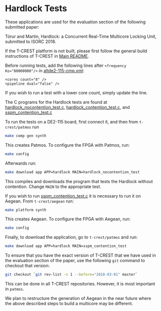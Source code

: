 # Hardlock Tests

These applications are used for the evaluation section of the following submitted paper:

Tórur and Martin, Hardlock: a Concurrent Real-Time Multicore
Locking Unit, submitted to ISORC 2018.

If the T-CREST platform is not built, please first follow the general build 
instructions of T-CREST in [Main README](../../../README.md).

Before running tests, add the following lines after `<frequency Hz="80000000"/>` in 
[altde2-115-cmp.xml](../../../hardware/config/altde2-115.xml):
```
<cores count="8" />
<pipeline dual="false" />
```

If you wish to run a test with a lower core count, simply update the line. 

The C programs for the Hardlock tests are found at 
[hardlock_nocontention_test.c](hardlock_nocontention_test.c),
[hardlock_contention_test.c](hardlock_contention_test.c),
and
[sspm_contention_test.c](sspm_nocontention_test.c)

To run the tests on a DE2-115 board, first connect it, 
and then from `t-crest/patmos` run 
```bash
make comp gen synth
```
This creates Patmos. To configure the FPGA with Patmos, run:
```bash
make config
```
Afterwards run:
```bash
make download app APP=hardlock MAIN=hardlock_nocontention_test
```
This compiles and downloads the program that tests the Hardlock without contention. 
Change `MAIN` to the appropriate test.

If you wish to run [sspm_contention_test.c](sspm_nocontention_test.c)
it is necessary to run it on Aegean. From `t-crest/aegean` run:
```bash
make platform synth
```
This creates Aegean. To configure the FPGA with Aegean, run: 
```bash
make config
```
Finally, to download the application, go to `t-crest/patmos` and run: 
```bash
make download app APP=hardlock MAIN=sspm_contention_test
```

To ensure that you have the exact version of T-CREST that we have used in the
evaluation section of the paper, use the following `git` command to checkout that version:

```bash
git checkout `git rev-list -n 1 --before="2018-03-01" master`
```

This can be done in all T-CREST repositories. However, it is most important
in `patmos`.

We plan to restructure the generation of Aegean in the near future 
where the above described steps to build a multicore may be different.


